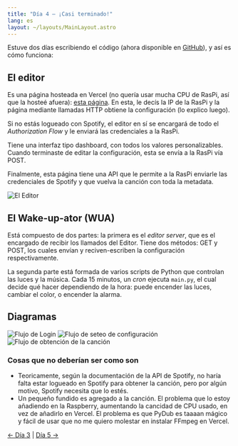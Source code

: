 ```yaml
---
title: "Día 4 — ¡Casi terminado!"
lang: es
layout: ~/layouts/MainLayout.astro
---
```


Estuve dos días escribiendo el código (ahora disponible en [GitHub](https://github.com/JuanM04/the-cloc)), y así es cómo funciona:

## El editor

Es una página hosteada en Vercel (no quería usar mucha CPU de RasPi, así que la hosteé afuera): [esta página](https://thecloc.juanm04.com). En esta, le decís la IP de la RasPi y la página mediante llamadas HTTP obtiene la configuración (lo explico luego).

Si no estás logueado con Spotify, el editor en sí se encargará de todo el *Authorization Flow* y le enviará las credenciales a la RasPi.

Tiene una interfaz tipo dashboard, con todos los valores personalizables. Cuando terminaste de editar la configuración, esta se envía a la RasPi vía POST.

Finalmente, esta página tiene una API que le permite a la RasPi enviarle las credenciales de Spotify y que vuelva la canción con toda la metadata.

![El Editor](/images/docs/the-cloc/the-editor.jpg)

## El Wake-up-ator (WUA)

Está compuesto de dos partes: la primera es el _editor server_, que es el encargado de recibir los llamados del Editor. Tiene dos métodos: GET y POST, los cuales envían y reciven-escriben la configuración respectivamente.

La segunda parte está formada de varios scripts de Python que controlan las luces y la música. Cada 15 minutos, un *cron* ejecuta `main.py`, el cual decide qué hacer dependiendo de la hora: puede encender las luces, cambiar el color, o encender la alarma.

## Diagramas

![Flujo de Login](/images/docs/the-cloc/flow_1.png)
![Flujo de seteo de configuración](/images/docs/the-cloc/flow_2.png)
![Flujo de obtención de la canción](/images/docs/the-cloc/flow_3.png)

### Cosas que no deberían ser como son

- Teoricamente, según la documentación de la API de Spotify, no haría falta estar logueado en Spotify para obtener la canción, pero por algún motivo, Spotify necesita que lo estés.
- Un pequeño fundido es agregado a la canción. El problema que lo estoy añadiendo en la Raspberry, aumentando la cancidad de CPU usado, en vez de añadirlo en Vercel. El problema es que PyDub es taaaan mágico y fácil de usar que no me quiero molestar en instalar FFmpeg en Vercel.

[&larr; Día 3](/docs/the-cloc/dia-3) | [Día 5 &rarr;](/docs/the-cloc/dia-5)